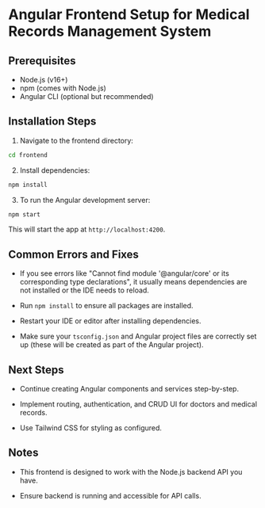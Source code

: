 # Angular Frontend Setup for Medical Records Management System

## Prerequisites

- Node.js (v16+)
- npm (comes with Node.js)
- Angular CLI (optional but recommended)

## Installation Steps

1. Navigate to the frontend directory:

```bash
cd frontend
```

2. Install dependencies:

```bash
npm install
```

3. To run the Angular development server:

```bash
npm start
```

This will start the app at `http://localhost:4200`.

## Common Errors and Fixes

- If you see errors like "Cannot find module '@angular/core' or its corresponding type declarations", it usually means dependencies are not installed or the IDE needs to reload.

- Run `npm install` to ensure all packages are installed.

- Restart your IDE or editor after installing dependencies.

- Make sure your `tsconfig.json` and Angular project files are correctly set up (these will be created as part of the Angular project).

## Next Steps

- Continue creating Angular components and services step-by-step.

- Implement routing, authentication, and CRUD UI for doctors and medical records.

- Use Tailwind CSS for styling as configured.

## Notes

- This frontend is designed to work with the Node.js backend API you have.

- Ensure backend is running and accessible for API calls.
